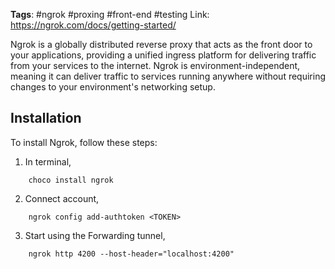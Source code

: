**Tags**: #ngrok #proxing #front-end #testing
Link:  https://ngrok.com/docs/getting-started/

Ngrok is a globally distributed reverse proxy that acts as the front door to your applications, providing a unified ingress platform for delivering traffic from your services to the internet. Ngrok is environment-independent, meaning it can deliver traffic to services running anywhere without requiring changes to your environment's networking setup. 

## Installation

To install Ngrok, follow these steps:

 1) In terminal,
```
	choco install ngrok
```
2) Connect account,
```
	ngrok config add-authtoken <TOKEN>
```
3) Start using the Forwarding tunnel,
```
	ngrok http 4200 --host-header="localhost:4200"
```